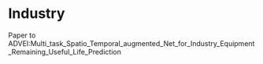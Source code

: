 # Industry
Paper to ADVEI:Multi_task_Spatio_Temporal_augmented_Net_for_Industry_Equipment_Remaining_Useful_Life_Prediction
